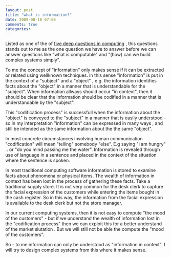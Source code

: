 ```yaml
---
layout: post
title: "what is information?"
date: 2009-08-10 07:08
comments: true 
categories: 
---
```

Listed as one of the of <a href="http://mags.acm.org/communications/200801/?pg=60">five deep questions in computing</a> , this questions stands out to me as the one question we have to answer before we can answer questions like "what is computable" and "(how) can we build complex systems simply".

To me the concept of "information" only makes sense if it can be extracted or related using wellknown techniques. In this sense "information" is put in the context of a "subject" and a "object" , e.g. the information identifies facts about the "object" in a manner that is understandable for the "subject". When information allways should occur "in context", then it should be clear that the information should be codified in a manner that is understandable by the "subject".

This "codification process" is successfull  when the information about the "object" is conveyed to the "subject" in a manner that is easily understood - so in my interpretation "information" can be expressed in many ways , and still be intended as the same information about the  the same "object".

In most concrete circumstances involving human communication "codification" will mean "telling" somebody "else". E.g saying "I am hungry" .. or "do you mind passing me the water". Information is revealed through use of language in a sentence and placed in the context of the situation where the sentence is spoken.

In most traditional computing software  information is stored to examine facts about phenomena or physical items. The wealth of information in context has been lost in the process of gathering these facts. Take a traditional supply store. It is not very common for the desk clerk to capture the facial expression of the customers while entering the  items bought in the cash register. So in this way, the information from the facial expression is available to the desk clerk but not the store manager.

In our current computing systems, then it is not easy to compute "the mood of the customers" - but if we understand the wealth of information lost in the "codification process" then we can exploit this  for a better understand of the market siutation . But we will still not be able the compute the "mood of the customers".

So - to me information can only be understood as "information in context".  I will try to design complex systems from this where it makes sense.